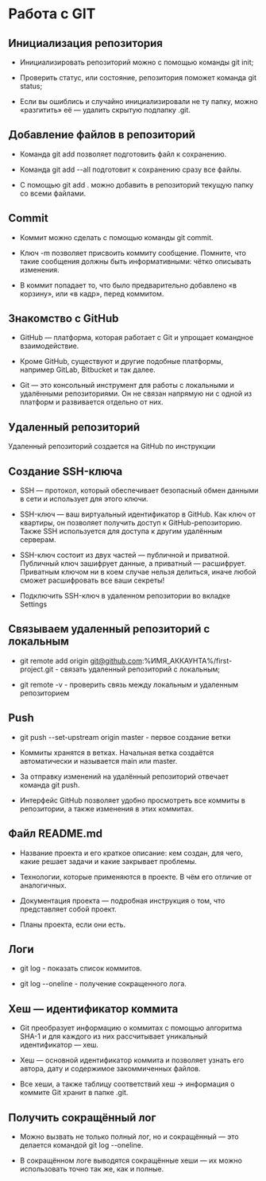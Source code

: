 # Работа с GIT

## Инициализация репозитория

* Инициализировать репозиторий можно с помощью команды git init;

* Проверить статус, или состояние, репозитория поможет команда git status;

* Если вы ошиблись и случайно инициализировали не ту папку, можно «разгитить» её — удалить скрытую подпапку .git.


## Добавление файлов в репозиторий

* Команда git add позволяет подготовить файл к сохранению.

* Команда git add --all подготовит к сохранению сразу все файлы.

* С помощью git add . можно добавить в репозиторий текущую папку со всеми файлами.


## Commit

* Коммит можно сделать с помощью команды git commit.

* Ключ -m позволяет присвоить коммиту сообщение. Помните, что такие сообщения должны быть информативными: чётко описывать изменения.

* В коммит попадает то, что было предварительно добавлено «в корзину», или «в кадр», перед коммитом.


## Знакомство с GitHub

* GitHub — платформа, которая работает с Git и упрощает командное взаимодействие.

* Кроме GitHub, существуют и другие подобные платформы, например GitLab, Bitbucket и так далее.

* Git — это консольный инструмент для работы с локальными и удалёнными репозиториями. Он не связан напрямую ни с одной из платформ и развивается отдельно от них.

## Удаленный репозиторий

Удаленный репозиторий создается на GitHub по инструкции

## Создание SSH-ключа

* SSH — протокол, который обеспечивает безопасный обмен данными в сети и использует для этого ключи.

* SSH-ключ — ваш виртуальный идентификатор в GitHub. Как ключ от квартиры, он позволяет получить доступ к GitHub-репозиторию. Также SSH используется для доступа к другим удалённым серверам.

* SSH-ключ состоит из двух частей — публичной и приватной. Публичный ключ зашифрует данные, а приватный — расшифрует. Приватным ключом ни в коем случае нельзя делиться, иначе любой сможет расшифровать все ваши секреты!

* Подключить SSH-ключ в удаленном репозитории во вкладке Settings

## Связываем удаленный репозиторий с локальным

* git remote add origin git@github.com:%ИМЯ_АККАУНТА%/first-project.git  - связать удаленный репозиторий с локальным;

* git remote -v - проверить связь между локальным и удаленным репозиторием

## Push

* git push --set-upstream origin master - первое создание ветки

* Коммиты хранятся в ветках. Начальная ветка создаётся автоматически и называется main или master.

* За отправку изменений на удалённый репозиторий отвечает команда git push.

* Интерфейс GitHub позволяет удобно просмотреть все коммиты в репозитории, а также изменения в этих коммитах.

## Файл README.md

* Название проекта и его краткое описание: кем создан, для чего, какие решает задачи и какие закрывает проблемы.

* Технологии, которые применяются в проекте. В чём его отличие от аналогичных.

* Документация проекта — подробная инструкция о том, что представляет собой проект.

* Планы проекта, если они есть.

## Логи

* git log - показать список коммитов.

* git log --oneline - получение сокращенного лога.

## Хеш — идентификатор коммита

* Git преобразует информацию о коммитах с помощью алгоритма SHA-1 и для каждого из них рассчитывает уникальный идентификатор — хеш.

* Хеш — основной идентификатор коммита и позволяет узнать его автора, дату и содержимое закоммиченных файлов.

* Все хеши, а также таблицу соответствий хеш → информация о коммите Git хранит в папке .git.

## Получить сокращённый лог

* Можно вызвать не только полный лог, но и сокращённый — это делается командой git log --oneline.

* В сокращённом логе выводятся сокращённые хеши — их можно использовать точно так же, как и полные.